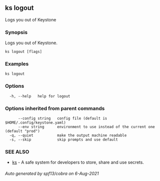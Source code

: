 ## ks logout

Logs you out of Keystone

### Synopsis

Logs you out of Keystone.

```
ks logout [flags]
```

### Examples

```
ks logout
```

### Options

```
  -h, --help   help for logout
```

### Options inherited from parent commands

```
      --config string   config file (default is $HOME/.config/keystone.yaml)
      --env string      environment to use instead of the current one (default "prod")
  -q, --quiet           make the output machine readable
  -s, --skip            skip prompts and use default
```

### SEE ALSO

* [ks](ks.md)	 - A safe system for developers to store, share and use secrets.

###### Auto generated by spf13/cobra on 6-Aug-2021
